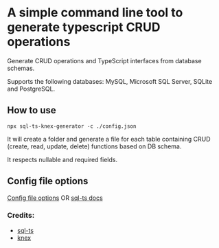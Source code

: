 # A simple command line tool to generate typescript CRUD operations

Generate CRUD operations and TypeScript interfaces from database schemas.

Supports the following databases: MySQL, Microsoft SQL Server, SQLite and PostgreSQL.

## How to use

`npx sql-ts-knex-generator -c ./config.json`

It will create a folder and generate a file for each table containing CRUD (create, read, update, delete) functions based on DB schema.

It respects nullable and required fields.

## Config file options

[Config file options](https://saostad.github.io/sql-ts-knex-generator/interfaces/config.html)
OR
[sql-ts docs](https://github.com/rmp135/sql-ts#config)

### Credits:

- [sql-ts](https://github.com/rmp135/sql-ts)
- [knex](https://github.com/knex/knex)
